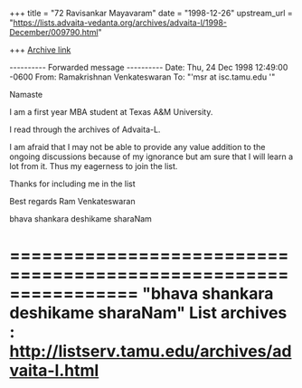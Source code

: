+++
title = "72 Ravisankar Mayavaram"
date = "1998-12-26"
upstream_url = "https://lists.advaita-vedanta.org/archives/advaita-l/1998-December/009790.html"

+++
[Archive link](https://lists.advaita-vedanta.org/archives/advaita-l/1998-December/009790.html)

---------- Forwarded message ----------
Date: Thu, 24 Dec 1998 12:49:00 -0600
From: Ramakrishnan Venkateswaran <VENKATESWARAN-R at masters-lab.tamu.edu>
To: "'msr at isc.tamu.edu '" <msr at isc.tamu.edu>

Namaste

I am a first year MBA student at Texas A&M University.

I read through the archives of Advaita-L.

I am afraid that I may not be able to provide any value addition to the
ongoing discussions because of my ignorance but am sure that I will learn a
lot from it. Thus my eagerness to join the list.

Thanks for including me in the list

Best regards
Ram Venkateswaran

bhava shankara deshikame sharaNam

================================================================
"bhava shankara deshikame sharaNam"
List archives : http://listserv.tamu.edu/archives/advaita-l.html
================================================================

